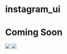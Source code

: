 # instagram_ui

# Coming Soon

![](https://github.com/phoenixen/Instagram_UI/blob/main/assets/overview/1.png)
![](https://github.com/phoenixen/Instagram_UI/blob/main/assets/overview/2.png)
